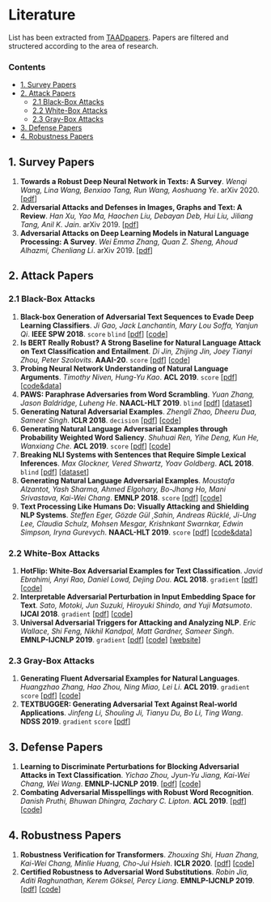 # Literature

List has been extracted from [TAADpapers](https://github.com/thunlp/TAADpapers). Papers are filtered and structered according to the area of research.

### Contents

* [1. Survey Papers](#1-survey-papers)
* [2. Attack Papers](#2-attack-papers)
	* [2.1 Black-Box Attacks](#21-black-box-attacks)
	* [2.2 White-Box Attacks](#22-white-box-attacks) 
	* [2.3 Gray-Box Attacks](#23-gray-box-attacks)
* [3. Defense Papers](#3-defense-papers)
* [4. Robustness Papers](#4-robustness-papers)



## 1. Survey Papers

1. **Towards a Robust Deep Neural Network in Texts: A Survey**.
*Wenqi Wang, Lina Wang, Benxiao Tang, Run Wang, Aoshuang Ye*. arXiv 2020. [[pdf](https://arxiv.org/pdf/1902.07285.pdf)]
1. **Adversarial Attacks and Defenses in Images, Graphs and Text: A Review**.
*Han Xu, Yao Ma, Haochen Liu, Debayan Deb, Hui Liu, Jiliang Tang, Anil K. Jain*. arXiv 2019. [[pdf](https://arxiv.org/pdf/1909.08072.pdf)]
1. **Adversarial Attacks on Deep Learning Models in Natural Language Processing: A Survey**.
*Wei Emma Zhang, Quan Z. Sheng, Ahoud Alhazmi, Chenliang Li*. arXiv 2019. [[pdf](https://arxiv.org/pdf/1901.06796.pdf)]


## 2. Attack Papers

### 2.1 Black-Box Attacks
1. **Black-box Generation of Adversarial Text Sequences to Evade Deep Learning Classifiers**.
*Ji Gao, Jack Lanchantin, Mary Lou Soffa, Yanjun Qi*. **IEEE SPW 2018**. `score` `blind` [[pdf](https://ieeexplore.ieee.org/document/8424632)] [[code](https://github.com/QData/deepWordBug)]
1. **Is BERT Really Robust? A Strong Baseline for Natural Language Attack on Text Classification and Entailment**.
*Di Jin, Zhijing Jin, Joey Tianyi Zhou, Peter Szolovits*. **AAAI-20**. `score` [[pdf](https://arxiv.org/pdf/1907.11932v4)] [[code](https://github.com/wqj111186/TextFooler)]
1. **Probing Neural Network Understanding of Natural Language Arguments**.
*Timothy Niven, Hung-Yu Kao*. **ACL 2019**. `score` [[pdf](https://www.aclweb.org/anthology/P19-1459.pdf)] [[code&data](https://github.com/IKMLab/arct2)]
1. **PAWS: Paraphrase Adversaries from Word Scrambling**.
*Yuan Zhang, Jason Baldridge, Luheng He*. **NAACL-HLT 2019**. `blind` [[pdf](https://www.aclweb.org/anthology/N19-1131)] [[dataset](https://g.co/dataset/paws)]
1. **Generating Natural Adversarial Examples**.
*Zhengli Zhao, Dheeru Dua, Sameer Singh*. **ICLR 2018**. `decision` [[pdf](https://arxiv.org/pdf/1710.11342.pdf)] [[code](https://github.com/zhengliz/natural-adversary)]
1. **Generating Natural Language Adversarial Examples through Probability Weighted Word Saliency**.
*Shuhuai Ren, Yihe Deng, Kun He, Wanxiang Che*. **ACL 2019**. `score` [[pdf](https://www.aclweb.org/anthology/P19-1103.pdf)] [[code](https://github.com/JHL-HUST/PWWS/)]
1. **Breaking NLI Systems with Sentences that Require Simple Lexical Inferences**.
*Max Glockner, Vered Shwartz, Yoav Goldberg*. **ACL 2018**. `blind` [[pdf](https://www.aclweb.org/anthology/P18-2103)] [[dataset](https://github.com/BIU-NLP/Breaking_NLI)]
1. **Generating Natural Language Adversarial Examples**.
*Moustafa Alzantot, Yash Sharma, Ahmed Elgohary, Bo-Jhang Ho, Mani Srivastava, Kai-Wei Chang*. **EMNLP 2018**. `score` [[pdf](https://www.aclweb.org/anthology/D18-1316)] [[code](https://github.com/nesl/nlp_adversarial_examples)]
1. **Text Processing Like Humans Do: Visually Attacking and Shielding NLP Systems**.
*Steffen Eger, Gözde Gül ¸Sahin, Andreas Rücklé, Ji-Ung Lee, Claudia Schulz, Mohsen Mesgar, Krishnkant Swarnkar, Edwin Simpson, Iryna Gurevych*. **NAACL-HLT 2019**. `score` [[pdf](https://www.aclweb.org/anthology/N19-1165)] [[code&data](https://github.com/UKPLab/naacl2019-like-humans-visual-attacks)]

### 2.2 White-Box Attacks
1. **HotFlip: White-Box Adversarial Examples for Text Classification**.
*Javid Ebrahimi, Anyi Rao, Daniel Lowd, Dejing Dou*. **ACL 2018**. `gradient` [[pdf](https://www.aclweb.org/anthology/P18-2006)] [[code](https://github.com/AnyiRao/WordAdver)]
1. **Interpretable Adversarial Perturbation in Input Embedding Space for Text**.
*Sato, Motoki, Jun Suzuki, Hiroyuki Shindo, and Yuji Matsumoto*. **IJCAI 2018**. `gradient` [[pdf](https://arxiv.org/pdf/1805.02917.pdf)] [[code](https://github.com/aonotas/interpretable-adv)]
1. **Universal Adversarial Triggers for Attacking and Analyzing NLP**.
*Eric Wallace, Shi Feng, Nikhil Kandpal, Matt Gardner, Sameer Singh*. **EMNLP-IJCNLP 2019**. `gradient` [[pdf](https://arxiv.org/pdf/1908.07125.pdf)] [[code](https://github.com/Eric-Wallace/universal-triggers)] [[website](http://www.ericswallace.com/triggers)]

### 2.3 Gray-Box Attacks
1. **Generating Fluent Adversarial Examples for Natural Languages**.
*Huangzhao Zhang, Hao Zhou, Ning Miao, Lei Li*. **ACL 2019**. `gradient` `score` [[pdf](https://www.aclweb.org/anthology/P19-1559)] [[code](https://github.com/LC-John/Metropolis-Hastings-Attacker)]
1. **TEXTBUGGER: Generating Adversarial Text Against Real-world Applications**.
*Jinfeng Li, Shouling Ji, Tianyu Du, Bo Li, Ting Wang*. **NDSS 2019**. `gradient` `score` [[pdf](https://arxiv.org/pdf/1812.05271.pdf)]


## 3. Defense Papers
1. **Learning to Discriminate Perturbations for Blocking Adversarial Attacks in Text Classification**.
*Yichao Zhou, Jyun-Yu Jiang, Kai-Wei Chang, Wei Wang*. **EMNLP-IJCNLP 2019**. [[pdf](https://www.aclweb.org/anthology/D19-1496.pdf)] [[code](https://github.com/joey1993/bert-defender)]
1. **Combating Adversarial Misspellings with Robust Word Recognition**.
*Danish Pruthi, Bhuwan Dhingra, Zachary C. Lipton*. **ACL 2019**. [[pdf](https://www.aclweb.org/anthology/P19-1561.pdf)] [[code](https://github.com/danishpruthi/adversarial-misspellings)]

## 4. Robustness Papers
1. **Robustness Verification for Transformers**.
*Zhouxing Shi, Huan Zhang, Kai-Wei Chang, Minlie Huang, Cho-Jui Hsieh*. **ICLR 2020**. [[pdf](https://arxiv.org/pdf/2002.06622.pdf)] [[code](https://github.com/shizhouxing/Robustness-Verification-for-Transformers)]
1. **Certified Robustness to Adversarial Word Substitutions**.
*Robin Jia, Aditi Raghunathan, Kerem Göksel, Percy Liang*. **EMNLP-IJCNLP 2019**. [[pdf](https://www.aclweb.org/anthology/D19-1423.pdf)] [[code](https://github.com/robinjia/certified-word-sub)]
